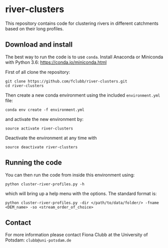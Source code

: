 # river-clusters

This repository contains code for clustering rivers in different catchments based on their long profiles.

## Download and install

The best way to run the code is to use `conda`. Install Anaconda or Miniconda with Python 3.6: https://conda.io/miniconda.html

First of all clone the repository:
```
git clone https://github.com/fclubb/river-clusters.git
cd river-clusters
```
Then create a new conda environment using the included `environment.yml` file:

```
conda env create -f environment.yml
```
and activate the new environment by:
```
source activate river-clusters
```
Deactivate the environment at any time with
```
source deactivate river-clusters
```
## Running the code

You can then run the code from inside this environment using:
```
python cluster-river-profiles.py -h
```
which will bring up a help menu with the options.  The standard format is:
```
python cluster-river-profiles.py -dir </path/to/data/folder/> -fname <DEM_name> -so <stream_order_of_choice>
```
## Contact

For more information please contact Fiona Clubb at the University of Potsdam: `clubb@uni-potsdam.de`
